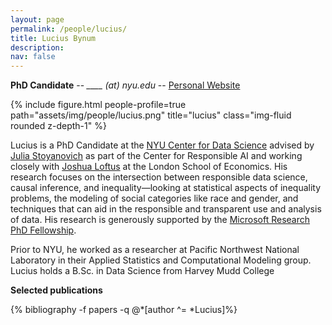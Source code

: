 ```yaml
---
layout: page
permalink: /people/lucius/
title: Lucius Bynum
description: 
nav: false
---
```


**PhD Candidate** -- *____ (at) nyu.edu* -- [Personal Website](https://www.luciusbynum.com/)

{% include figure.html people-profile=true path="assets/img/people/lucius.png" title="lucius" class="img-fluid rounded z-depth-1" %}

Lucius is a PhD Candidate at the [NYU Center for Data Science](https://cds.nyu.edu/) advised by [Julia Stoyanovich](https://stoyanovich.org/) as part of the Center for Responsible AI and working closely with [Joshua Loftus](https://joshualoftus.com/) at the London School of Economics. His research focuses on the intersection between responsible data science, causal inference, and inequality—looking at statistical aspects of inequality problems, the modeling of social categories like race and gender, and techniques that can aid in the responsible and transparent use and analysis of data. His research is generously supported by the [Microsoft Research PhD Fellowship](https://www.microsoft.com/en-us/research/academic-program/phd-fellowship/2022-recipients/).

Prior to NYU, he worked as a researcher at Pacific Northwest National Laboratory in their Applied Statistics and Computational Modeling group. Lucius holds a B.Sc. in Data Science from Harvey Mudd College

**Selected publications**
<div class="publications-div">
  {% bibliography -f papers -q @*[author ^= *Lucius]%}
</div>